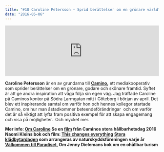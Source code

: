```yaml
---
title: "#18 Caroline Petersson – Sprid berättelser om en grönare värld"
date: "2016-05-06"
---
```


<iframe src="https://w.soundcloud.com/player/?url=https%3A//api.soundcloud.com/tracks/262746065&amp;color=ff5500&amp;amp;auto_play=false&amp;amp;hide_related=false&amp;show_comments=true&amp;show_user=true&amp;show_reposts=false&amp;visual=false&amp;show_artwork=false" width="100%" height="166" frameborder="no" scrolling="no"></iframe>

**Caroline Petersson** är en av grundarna till **[Camino](http://caminomagasin.se/),** ett mediakooperativ som sprider berättelser om en grönare, godare och skönare framtid. Syftet är att ge andra inspiration att våga följa sin egen väg. Jag träffade Caroline på Caminos kontor på Södra Larmgatan mitt i Göteborg i början av april. Det blev ett inspirerande samtal om varför hon och hennes kollegor startade Camino, om hur man åstadkommer beteendeförändringar  och om varför det är så viktigt att lyfta fram positiva exempel för att skapa engagemang och visa på möjligheter.  Och mycket mer.

**Mer info: [Om Caroline](http://caminomagasin.se/caroline-petersson) Se en [film](http://caminomagasin.se/nyheter/2015/11/26/caminos-stora-hallbarhetsdag-2016-nu-pa-ur-play) från Caminos stora hållbarhetsdag 2016 Naomi Kleins bok och film: [This changes everything](http://thischangeseverything.org/) [Stora klädbytardagen](http://www.naturskyddsforeningen.se/nyheter/sveriges-storsta-kladbytardag-16-april-2016) som arrangeras av naturskyddsföreningen varje år [Välkommen till Paradiset](http://www.svd.se/forodande-jakt-pa-paradis), Om Jenny Dielemans bok om en ohållbar turism**
